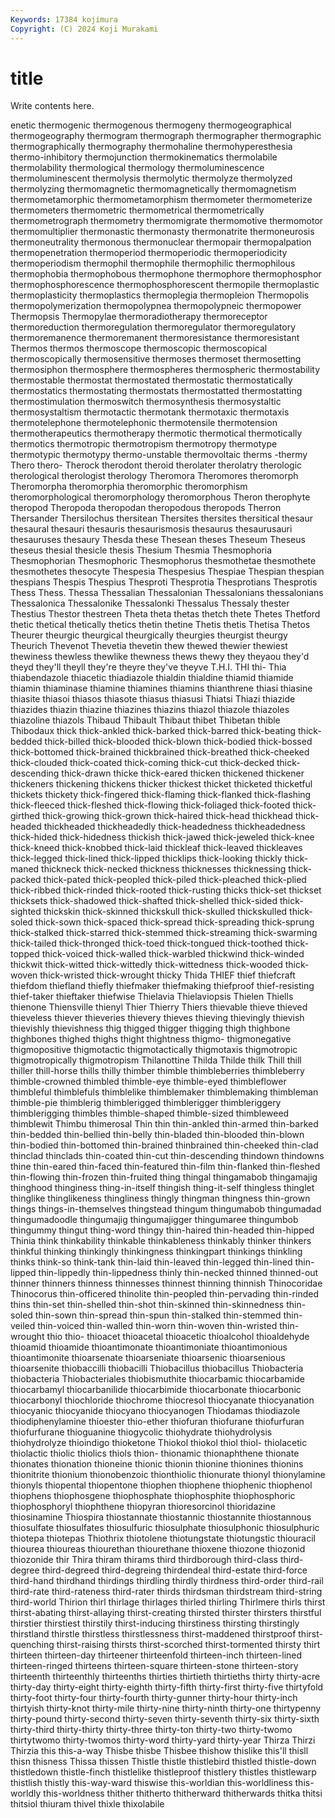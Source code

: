 ```yaml
---
Keywords: 17384 kojimura
Copyright: (C) 2024 Koji Murakami
---
```


# title

Write contents here.



enetic thermogenic thermogenous thermogeny thermogeographical
thermogeography thermogram thermograph thermographer thermographic thermographically thermography thermohaline thermohyperesthesia thermo-inhibitory
thermojunction thermokinematics thermolabile thermolability thermological thermology thermoluminescence thermoluminescent thermolysis thermolytic
thermolyze thermolyzed thermolyzing thermomagnetic thermomagnetically thermomagnetism thermometamorphic thermometamorphism thermometer thermometerize
thermometers thermometric thermometrical thermometrically thermometrograph thermometry thermomigrate thermomotive thermomotor thermomultiplier
thermonastic thermonasty thermonatrite thermoneurosis thermoneutrality thermonous thermonuclear thermopair thermopalpation thermopenetration
thermoperiod thermoperiodic thermoperiodicity thermoperiodism thermophil thermophile thermophilic thermophilous thermophobia thermophobous
thermophone thermophore thermophosphor thermophosphorescence thermophosphorescent thermopile thermoplastic thermoplasticity thermoplastics thermoplegia
thermopleion Thermopolis thermopolymerization thermopolypnea thermopolypneic thermopower Thermopsis Thermopylae thermoradiotherapy thermoreceptor
thermoreduction thermoregulation thermoregulator thermoregulatory thermoremanence thermoremanent thermoresistance thermoresistant Thermos thermos
thermoscope thermoscopic thermoscopical thermoscopically thermosensitive thermoses thermoset thermosetting thermosiphon thermosphere
thermospheres thermospheric thermostability thermostable thermostat thermostated thermostatic thermostatically thermostatics thermostating
thermostats thermostatted thermostatting thermostimulation thermoswitch thermosynthesis thermosystaltic thermosystaltism thermotactic thermotank
thermotaxic thermotaxis thermotelephone thermotelephonic thermotensile thermotension thermotherapeutics thermotherapy thermotic thermotical
thermotically thermotics thermotropic thermotropism thermotropy thermotype thermotypic thermotypy thermo-unstable thermovoltaic
therms -thermy Thero thero- Therock therodont theroid therolater therolatry therologic
therological therologist therology Theromora Theromores theromorph Theromorpha theromorphia theromorphic theromorphism
theromorphological theromorphology theromorphous Theron therophyte theropod Theropoda theropodan theropodous theropods
Therron Thersander Thersilochus thersitean Thersites thersites thersitical thesaur thesaural thesauri
thesauris thesaurismosis thesaurus thesaurusauri thesauruses thesaury Thesda these Thesean theses
Theseum Theseus theseus thesial thesicle thesis Thesium Thesmia Thesmophoria Thesmophorian
Thesmophoric Thesmophorus thesmothetae thesmothete thesmothetes thesocyte Thespesia Thespesius Thespiae Thespian
thespian thespians Thespis Thespius Thesproti Thesprotia Thesprotians Thesprotis Thess Thess.
Thessa Thessalian Thessalonian Thessalonians thessalonians Thessalonica Thessalonike Thessalonki Thessalus Thessaly
thester Thestius Thestor thestreen Theta theta thetas thetch thete Thetes
Thetford thetic thetical thetically thetics thetin thetine Thetis thetis Thetisa
Thetos Theurer theurgic theurgical theurgically theurgies theurgist theurgy Theurich Thevenot
Thevetia thevetin thew thewed thewier thewiest thewiness thewless thewlike thewness
thews thewy they theyaou they'd theyd they'll theyll they're theyre
they've theyve T.H.I. THI thi- Thia thiabendazole thiacetic thiadiazole thialdin
thialdine thiamid thiamide thiamin thiaminase thiamine thiamines thiamins thianthrene thiasi
thiasine thiasite thiasoi thiasos thiasote thiasus thiasusi Thiatsi Thiazi thiazide
thiazides thiazin thiazine thiazines thiazins thiazol thiazole thiazoles thiazoline thiazols
Thibaud Thibault Thibaut thibet Thibetan thible Thibodaux thick thick-ankled thick-barked
thick-barred thick-beating thick-bedded thick-billed thick-blooded thick-blown thick-bodied thick-bossed thick-bottomed thick-brained
thickbrained thick-breathed thick-cheeked thick-clouded thick-coated thick-coming thick-cut thick-decked thick-descending thick-drawn
thicke thick-eared thicken thickened thickener thickeners thickening thickens thicker thickest
thicket thicketed thicketful thickets thickety thick-fingered thick-flaming thick-flanked thick-flashing thick-fleeced
thick-fleshed thick-flowing thick-foliaged thick-footed thick-girthed thick-growing thick-grown thick-haired thick-head thickhead
thick-headed thickheaded thickheadedly thick-headedness thickheadedness thick-hided thick-hidedness thickish thick-jawed thick-jeweled
thick-knee thick-kneed thick-knobbed thick-laid thickleaf thick-leaved thickleaves thick-legged thick-lined thick-lipped
thicklips thick-looking thickly thick-maned thickneck thick-necked thickness thicknesses thicknessing thick-packed
thick-pated thick-peopled thick-piled thick-pleached thick-plied thick-ribbed thick-rinded thick-rooted thick-rusting thicks
thick-set thickset thicksets thick-shadowed thick-shafted thick-shelled thick-sided thick-sighted thickskin thick-skinned
thickskull thick-skulled thickskulled thick-soled thick-sown thick-spaced thick-spread thick-spreading thick-sprung thick-stalked
thick-starred thick-stemmed thick-streaming thick-swarming thick-tailed thick-thronged thick-toed thick-tongued thick-toothed thick-topped
thick-voiced thick-walled thick-warbled thickwind thick-winded thickwit thick-witted thick-wittedly thick-wittedness thick-wooded
thick-woven thick-wristed thick-wrought thicky Thida THIEF thief thiefcraft thiefdom thiefland
thiefly thiefmaker thiefmaking thiefproof thief-resisting thief-taker thieftaker thiefwise Thielavia Thielaviopsis
Thielen Thiells thienone Thiensville thienyl Thier Thierry Thiers thievable thieve
thieved thieveless thiever thieveries thievery thieves thieving thievingly thievish thievishly
thievishness thig thigged thigger thigging thigh thighbone thighbones thighed thighs
thight thightness thigmo- thigmonegative thigmopositive thigmotactic thigmotactically thigmotaxis thigmotropic thigmotropically
thigmotropism Thilanottine Thilda Thilde thilk Thill thill thiller thill-horse thills
thilly thimber thimble thimbleberries thimbleberry thimble-crowned thimbled thimble-eye thimble-eyed thimbleflower
thimbleful thimblefuls thimblelike thimblemaker thimblemaking thimbleman thimble-pie thimblerig thimblerigged thimblerigger
thimbleriggery thimblerigging thimbles thimble-shaped thimble-sized thimbleweed thimblewit Thimbu thimerosal Thin
thin thin-ankled thin-armed thin-barked thin-bedded thin-bellied thin-belly thin-bladed thin-blooded thin-blown
thin-bodied thin-bottomed thin-brained thinbrained thin-cheeked thin-clad thinclad thinclads thin-coated thin-cut
thin-descending thindown thindowns thine thin-eared thin-faced thin-featured thin-film thin-flanked thin-fleshed
thin-flowing thin-frozen thin-fruited thing thingal thingamabob thingamajig thinghood thinginess thing-in-itself
thingish thing-it-self thingless thinglet thinglike thinglikeness thingliness thingly thingman thingness
thin-grown things things-in-themselves thingstead thingum thingumabob thingumadad thingumadoodle thingumajig thingumajigger
thingumaree thingumbob thingummy thingut thing-word thingy thin-haired thin-headed thin-hipped Thinia
think thinkability thinkable thinkableness thinkably thinker thinkers thinkful thinking thinkingly
thinkingness thinkingpart thinkings thinkling thinks think-so think-tank thin-laid thin-leaved thin-legged
thin-lined thin-lipped thin-lippedly thin-lippedness thinly thin-necked thinned thinned-out thinner thinners
thinness thinnesses thinnest thinning thinnish Thinocoridae Thinocorus thin-officered thinolite thin-peopled
thin-pervading thin-rinded thins thin-set thin-shelled thin-shot thin-skinned thin-skinnedness thin-soled thin-sown
thin-spread thin-spun thin-stalked thin-stemmed thin-veiled thin-voiced thin-walled thin-worn thin-woven thin-wristed
thin-wrought thio thio- thioacet thioacetal thioacetic thioalcohol thioaldehyde thioamid thioamide
thioantimonate thioantimoniate thioantimonious thioantimonite thioarsenate thioarseniate thioarsenic thioarsenious thioarsenite thiobaccilli
thiobacilli Thiobacillus thiobacillus Thiobacteria thiobacteria Thiobacteriales thiobismuthite thiocarbamic thiocarbamide thiocarbamyl
thiocarbanilide thiocarbimide thiocarbonate thiocarbonic thiocarbonyl thiochloride thiochrome thiocresol thiocyanate thiocyanation
thiocyanic thiocyanide thiocyano thiocyanogen Thiodamas thiodiazole thiodiphenylamine thioester thio-ether thiofuran
thiofurane thiofurfuran thiofurfurane thioguanine thiogycolic thiohydrate thiohydrolysis thiohydrolyze thioindigo thioketone
Thiokol thiokol thiol thiol- thiolacetic thiolactic thiolic thiolics thiols thion-
thionamic thionaphthene thionate thionates thionation thioneine thionic thionin thionine thionines
thionins thionitrite thionium thionobenzoic thionthiolic thionurate thionyl thionylamine thionyls thiopental
thiopentone thiophen thiophene thiophenic thiophenol thiophens thiophosgene thiophosphate thiophosphite thiophosphoric
thiophosphoryl thiophthene thiopyran thioresorcinol thioridazine thiosinamine Thiospira thiostannate thiostannic thiostannite
thiostannous thiosulfate thiosulfates thiosulfuric thiosulphate thiosulphonic thiosulphuric thiotepa thiotepas Thiothrix
thiotolene thiotungstate thiotungstic thiouracil thiourea thioureas thiourethan thiourethane thioxene thiozone
thiozonid thiozonide thir Thira thiram thirams third thirdborough third-class third-degree
third-degreed third-degreing thirdendeal third-estate third-force third-hand thirdhand thirdings thirdling thirdly
thirdness third-order third-rail third-rate third-rateness third-rater thirds thirdsman thirdstream third-string
third-world Thirion thirl thirlage thirlages thirled thirling Thirlmere thirls thirst
thirst-abating thirst-allaying thirst-creating thirsted thirster thirsters thirstful thirstier thirstiest thirstily
thirst-inducing thirstiness thirsting thirstingly thirstland thirstle thirstless thirstlessness thirst-maddened thirstproof
thirst-quenching thirst-raising thirsts thirst-scorched thirst-tormented thirsty thirt thirteen thirteen-day thirteener
thirteenfold thirteen-inch thirteen-lined thirteen-ringed thirteens thirteen-square thirteen-stone thirteen-story thirteenth thirteenthly
thirteenths thirties thirtieth thirtieths thirty thirty-acre thirty-day thirty-eight thirty-eighth thirty-fifth
thirty-first thirty-five thirtyfold thirty-foot thirty-four thirty-fourth thirty-gunner thirty-hour thirty-inch thirtyish
thirty-knot thirty-mile thirty-nine thirty-ninth thirty-one thirtypenny thirty-pound thirty-second thirty-seven thirty-seventh
thirty-six thirty-sixth thirty-third thirty-thirty thirty-three thirty-ton thirty-two thirty-twomo thirtytwomo thirty-twomos
thirty-word thirty-yard thirty-year Thirza Thirzi Thirzia this this-a-way Thisbe thisbe
Thisbee thishow thislike this'll thisll thisn thisness Thissa thissen Thistle
thistle thistlebird thistled thistle-down thistledown thistle-finch thistlelike thistleproof thistlery thistles
thistlewarp thistlish thistly this-way-ward thiswise this-worldian this-worldliness this-worldly this-worldness thither
thitherto thitherward thitherwards thitka thitsi thitsiol thiuram thivel thixle thixolabile
